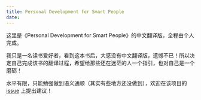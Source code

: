 ```yaml
---
title: Personal Development for Smart People
date:
---
```




这里是《Personal Development for Smart People》的中文翻译版，全程由个人完成。

我只是一名读书爱好者，看到这本书后，大感没有中文翻译版，遗憾不已！所以决定自己完成该书的翻译过程，希望给那些还在迷茫的人一个指引，也对自己是一个磨砺！

水平有限，只能勉强做到语义通顺（其实有些地方还没做到），欢迎在该项目的 [issue](https://github.com/wtsnwei/PDSP/issues) 上提出建议！

